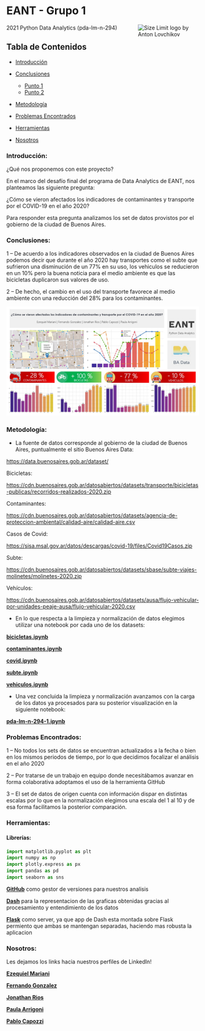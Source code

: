 # EANT - Grupo 1
<img src="https://upload.wikimedia.org/wikipedia/commons/thumb/8/84/Open_data_large_color_%28vector%29.svg/193px-Open_data_large_color_%28vector%29.svg.png" align="right"
     alt="Size Limit logo by Anton Lovchikov" width="160" height="178">
2021 Python Data Analytics (pda-lm-n-294)

## Tabla de Contenidos

- [Introducción](#introducción)
   
- [Conclusiones](#conclusiones)
    - [Punto 1](#c-uno)
    - [Punto 2](#c-dos)
- [Metodología](#metodo)
- [Problemas Encontrados](#problemas)
- [Herramientas](#herramientas)
- [Nosotros](#nosotros)

<h3> Introducción:
<a name="introducción"></a>
</h3>

¿Qué nos proponemos con este proyecto?

En el marco del desafío final del programa de Data Analytics de EANT, nos planteamos las siguiente pregunta:

¿Cómo se vieron afectados los indicadores de contaminantes y transporte por el COVID-19 en el año 2020?

Para responder esta pregunta analizamos los set de datos provistos por el gobierno de la ciudad de Buenos Aires.

<h3> Conclusiones:
<a name="conclusiones"></a>
</h3>
<a name="c-uno"></a>
1 – De acuerdo a los indicadores observados en la ciudad de Buenos Aires podemos decir que durante el año 2020 hay transportes como el subte que sufrieron una disminución de un 77% en su uso, los vehiculos se reducieron en un 10% pero la buena noticia para el medio ambiente es que las bicicletas duplicaron sus valores de uso.


<a name="c-dos"></a>

2 – De hecho, el cambio en el uso del transporte favorece al medio ambiente con una reducción del 28% para los contaminantes.

<img src="https://github.com/jonatrios/proyecto-final-EANT-pda-lm-n-294/blob/main/dash_application/assets/pda-lm-n-294-1%20(1)_page-0001.jpg">

<h3> Metodología:
<a name="metodo"></a>
</h3>

- La fuente de datos corresponde al gobierno de la ciudad de Buenos Aires, puntualmente el sitio Buenos Aires Data:

https://data.buenosaires.gob.ar/dataset/

Bicicletas:

https://cdn.buenosaires.gob.ar/datosabiertos/datasets/transporte/bicicletas-publicas/recorridos-realizados-2020.zip

Contaminantes:

https://cdn.buenosaires.gob.ar/datosabiertos/datasets/agencia-de-proteccion-ambiental/calidad-aire/calidad-aire.csv

Casos de Covid:

https://sisa.msal.gov.ar/datos/descargas/covid-19/files/Covid19Casos.zip

Subte:

https://cdn.buenosaires.gob.ar/datosabiertos/datasets/sbase/subte-viajes-molinetes/molinetes-2020.zip

Vehículos:

https://cdn.buenosaires.gob.ar/datosabiertos/datasets/ausa/flujo-vehicular-por-unidades-peaje-ausa/flujo-vehicular-2020.csv

- En lo que respecta a la limpieza y normalización de datos elegimos utilizar una notebook por cada uno de los datasets:

**[bicicletas.ipynb]**

**[contaminantes.ipynb]**

**[covid.ipynb]**

**[subte.ipynb]**

**[vehiculos.ipynb]**


- Una vez concluida la limpieza y normalización avanzamos con la carga de los datos ya procesados para su posterior visualización en la siguiente notebook:

**[pda-lm-n-294-1.ipynb]**

<h3> Problemas Encontrados:
<a name="problemas"></a>
</h3>

1 – No todos los sets de datos se encuentran actualizados a la fecha o bien en los mismos periodos de tiempo, por lo que decidimos focalizar el análisis en el año 2020

2 – Por tratarse de un trabajo en equipo donde necesitábamos avanzar en forma colaborativa adoptamos el uso de la herramienta GitHub

3 – El set de datos de origen cuenta con información dispar en distintas escalas por lo que en la normalización elegimos una escala del 1 al 10 y de esa forma facilitamos la posterior comparación.

<h3> Herramientas:
<a name="herramientas"></a>
</h3>

#### Librerías:

```python
import matplotlib.pyplot as plt
import numpy as np
import plotly.express as px
import pandas as pd
import seaborn as sns
```

**[GitHub]** como gestor de versiones para nuestros analisis

**[Dash]** para la representacion de las graficas obtenidas gracias al procesamiento y entendimiento de los datos

**[Flask]** como server, ya que app de Dash esta montada sobre Flask permiento que ambas se mantengan separadas, haciendo mas robusta la aplicacion


<h3> Nosotros:
<a name="nosotros"></a>
</h3>

Les dejamos los links hacia nuestros perfiles de LinkedIn!

**[Ezequiel Mariani]**

**[Fernando Gonzalez]**

**[Jonathan Rios]**

**[Paula Arrigoni]**

**[Pablo Capozzi]**

[GitHub]: https://github.com/fernandorgonzalez/cursos-eant-python_data_analytics-proyecto
[Dash]: https://plotly.com/dash/
[Flask]: https://flask.palletsprojects.com/en/2.0.x/
[Ezequiel Mariani]: https://www.linkedin.com/in/ezequiel-mariani/
[Fernando Gonzalez]: https://www.linkedin.com/in/fernandorodolfogonzalez/
[Jonathan Rios]: https://www.linkedin.com/in/jonathanrios11/
[Paula Arrigoni]: https://www.linkedin.com/in/maría-paula-arrigoni-6a306592
[Pablo Capozzi]: https://www.linkedin.com/in/ing-pablo-capozzi-3a347012/
[contaminantes.ipynb]: https://github.com/fernandorgonzalez/cursos-eant-python_data_analytics-proyecto/blob/main/contaminantes.ipynb
[covid.ipynb]: https://github.com/fernandorgonzalez/cursos-eant-python_data_analytics-proyecto/blob/main/covid.ipynb
[bicicletas.ipynb]: https://github.com/fernandorgonzalez/cursos-eant-python_data_analytics-proyecto/blob/main/bicicletas.ipynb
[subte.ipynb]: https://github.com/fernandorgonzalez/cursos-eant-python_data_analytics-proyecto/blob/main/subte.ipynb
[vehiculos.ipynb]: https://github.com/fernandorgonzalez/cursos-eant-python_data_analytics-proyecto/blob/main/vehiculos.ipynb
[pda-lm-n-294-1.ipynb]: https://github.com/fernandorgonzalez/cursos-eant-python_data_analytics-proyecto/blob/main/pda-lm-n-294-1.ipynb














